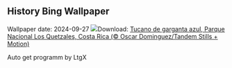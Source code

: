 ## History Bing Wallpaper
Wallpaper date: 2024-09-27
![](https://www.bing.com/th?id=OHR.LittleToucanet_PT-BR1307591671_UHD.jpg&w=1000)Download: [Tucano de garganta azul, Parque Nacional Los Quetzales, Costa Rica (© Oscar Dominguez/Tandem Stills + Motion)](https://www.bing.com/th?id=OHR.LittleToucanet_PT-BR1307591671_UHD.jpg)

Auto get programm by LtgX
